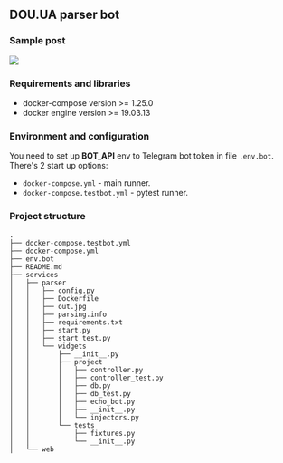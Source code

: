 ## DOU.UA parser bot
### Sample post
![](https://github.com/noasck/dou_parser/sample.png)
### Requirements and libraries

- docker-compose version >= 1.25.0
- docker engine version >= 19.03.13


### Environment and configuration
You need to set up **BOT_API** env to Telegram bot token in file ``` .env.bot ```.
There's 2 start up options: 
- ``` docker-compose.yml ``` - main runner.
- ``` docker-compose.testbot.yml ``` - pytest runner.

### Project structure
``` 
.
├── docker-compose.testbot.yml
├── docker-compose.yml
├── env.bot
├── README.md
├── services
│   ├── parser
│   │   ├── config.py
│   │   ├── Dockerfile
│   │   ├── out.jpg
│   │   ├── parsing.info
│   │   ├── requirements.txt
│   │   ├── start.py
│   │   ├── start_test.py
│   │   └── widgets
│   │       ├── __init__.py
│   │       ├── project
│   │       │   ├── controller.py
│   │       │   ├── controller_test.py
│   │       │   ├── db.py
│   │       │   ├── db_test.py
│   │       │   ├── echo_bot.py
│   │       │   ├── __init__.py
│   │       │   └── injectors.py
│   │       └── tests
│   │           ├── fixtures.py
│   │           └── __init__.py
│   └── web
```
